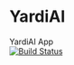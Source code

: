 # YardiAI
YardiAI App<br/>
[![Build Status](https://travis-ci.org/brandonmichaelhunter/YardiAI.svg?branch=master)](https://travis-ci.org/brandonmichaelhunter/YardiAI)
